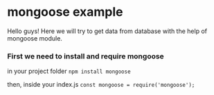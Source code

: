 # mongoose example
Hello guys! Here we will try to get data from database with the help of mongoose module.

### First we need to install and require mongoose
in your project folder
`npm install mongoose`

then, inside your index.js
`const mongoose = require('mongoose');`
